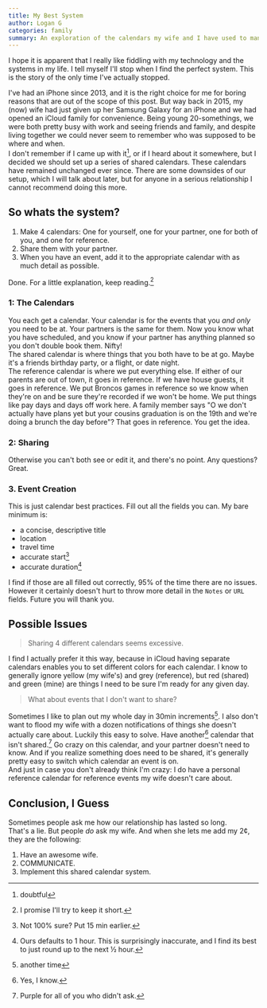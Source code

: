 ```yaml
---
title: My Best System
author: Logan G
categories: family
summary: An exploration of the calendars my wife and I have used to manage our life for the past 5 years.
---
```

I hope it is apparent that I really like fiddling with my technology and the systems in my life. I tell myself I'll stop when I find the perfect system. This is the story of the only time I've actually stopped.  

I've had an iPhone since 2013, and it is the right choice for me for boring reasons that are out of the scope of this post. But way back in 2015, my (now) wife had just given up her Samsung Galaxy for an iPhone and we had opened an iCloud family for convenience. Being young 20-somethings, we were both pretty busy with work and seeing friends and family, and despite living together we could never seem to remember who was supposed to be where and when.  
I don't remember if I came up with it[^1], or if I heard about it somewhere, but I decided we should set up a series of shared calendars. These calendars have remained unchanged ever since. There are some downsides of our setup, which I will talk about later, but for anyone in a serious relationship I cannot recommend doing this more.  
## So whats the system?
1. Make 4 calendars: One for yourself, one for your partner, one for both of you, and one for reference.
2. Share them with your partner.
3. When you have an event, add it to the appropriate calendar with as much detail as possible.

Done. For a little explanation, keep reading.[^2]

### 1: The Calendars
You each get a calendar. Your calendar is for the events that you _and only_ you need to be at. Your partners is the same for them. Now you know what you have scheduled, and you know if your partner has anything planned so you don't double book them. Nifty!  
The shared calendar is where things that you both have to be at go. Maybe it's a friends birthday party, or a flight, or date night.  
The reference calendar is where we put everything else. If either of our parents are out of town, it goes in reference. If we have house guests, it goes in reference. We put Broncos games in reference so we know when they're on and be sure they're recorded if we won't be home. We put things like pay days and days off work here. A family member says "O we don't actually have plans yet but your cousins graduation is on the 19th and we're doing a brunch the day before"? That goes in reference. You get the idea.

### 2: Sharing
Otherwise you can't both see or edit it, and there's no point. Any questions? Great.

### 3. Event Creation
This is just calendar best practices. Fill out all the fields you can. My bare minimum is:
- a concise, descriptive title
- location
- travel time
- accurate start[^3]
- accurate duration[^4]

I find if those are all filled out correctly, 95% of the time there are no issues. However it certainly doesn't hurt to throw more detail in the `Notes` or `URL` fields. Future you will thank you.

## Possible Issues
> Sharing 4 different calendars seems excessive.  

I find I actually prefer it this way, because in iCloud having separate calendars enables you to set different colors for each calendar. I know to generally ignore yellow (my wife's) and grey (reference), but red (shared) and green (mine) are things I need to be sure I'm ready for any given day.

> What about events that I don't want to share?

Sometimes I like to plan out my whole day in 30min increments[^5]. I also don't want to flood my wife with a dozen notifications of things she doesn't actually care about. Luckily this easy to solve. Have another[^6] calendar that isn't shared.[^7] Go crazy on this calendar, and your partner doesn't need to know. And if you realize something does need to be shared, it's generally pretty easy to switch which calendar an event is on.  
And just in case you don't already think I'm crazy: I do have a personal reference calendar for reference events my wife doesn't care about. 

## Conclusion, I Guess
Sometimes people ask me how our relationship has lasted so long.  
That's a lie. But people _do_ ask my wife. And when she lets me add my 2¢, they are the following:
1. Have an awesome wife.
2. COMMUNICATE.
3. Implement this shared calendar system.

[^1]: doubtful
[^2]: I promise I'll try to keep it short.
[^3]: Not 100% sure? Put 15 min earlier.
[^4]: Ours defaults to 1 hour. This is surprisingly inaccurate, and I find its best to just round up to the next ½ hour.
[^5]: another time
[^6]: Yes, I know.
[^7]: Purple for all of you who didn't ask.